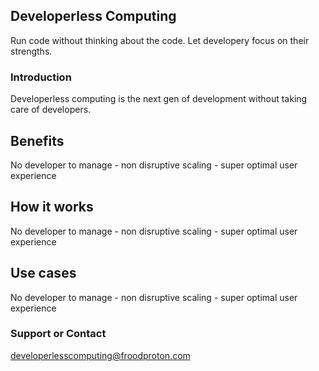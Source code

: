 ## Developerless Computing

Run code without thinking about the code. Let developery focus on their strengths.

### Introduction
Developerless computing is the next gen of development without taking care of developers. 


## Benefits
No developer to manage - non disruptive scaling - super optimal user experience 

## How it works
No developer to manage - non disruptive scaling - super optimal user experience 

## Use cases
No developer to manage - non disruptive scaling - super optimal user experience 

### Support or Contact

developerlesscomputing@froodproton.com
